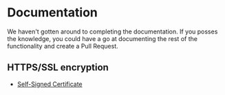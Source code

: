 # Documentation

We haven't gotten around to completing the documentation. If you posses the knowledge, you could have a go at 
documenting the rest of the functionality and create a Pull Request.  

## HTTPS/SSL encryption

* [Self-Signed Certificate](https-self-signed.md)
